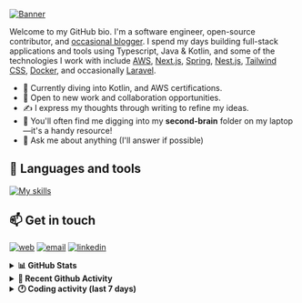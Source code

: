 [![Banner](https://raw.githubusercontent.com/wilfriedago/wilfriedago/main/assets/1.png)][website]

Welcome to my GitHub bio. I'm a software engineer, open-source contributor, and [occasional blogger][blog]. I spend my days building full-stack applications and tools using Typescript, Java & Kotlin, and some of the technologies I work with include [AWS](https://aws.amazon.com/fr/), [Next.js](https://nextjs.org/), [Spring](https://spring.io/), [Nest.js](https://nestjs.com/), [Tailwind CSS](https://github.com/tailwindlabs/tailwindcss), [Docker](https://www.docker.com/), and occasionally [Laravel](https://laravel.com/).

- 🔭 Currently diving into Kotlin, and AWS certifications.
- 👯 Open to new work and collaboration opportunities.
- ✍️ I express my thoughts through writing to refine my ideas.
- 🧠 You'll often find me digging into my **second-brain** folder on my laptop—it's a handy resource!
- 💬 Ask me about anything (I'll answer if possible)

## 🎨 Languages and tools

[![My skills](https://skillicons.dev/icons?i=typescript,js,nodejs,nest,java,kotlin,spring,python,fastapi,django,aws,docker,vscode,idea,tailwind&perline=15)](https://wilfriedago.dev/about#skills)

## 📫 Get in touch
[![web](https://img.shields.io/badge/WEBSITE-12100E?logo=google-earth&color=282A36)][website]
[![email](https://img.shields.io/badge/MAIL-12100E?logo=mailgun&color=282A36)][mail]
[![linkedin](https://img.shields.io/badge/LINKEDIN-12100E?logo=linkedin&color=282A36)][linkedin]


<details>
  <summary><b>📊 GitHub Stats</b></summary>
	<br/>
	<p align="left">
		<img width="49.5%" src="https://github-readme-stats.vercel.app/api?username=wilfriedago&show_icons=true&count_private=true&title_color=10b981&icon_color=10b981&theme=react&hide_border=true&rank_icon=github" />
		<img width="49.5%" src="https://streak-stats.demolab.com/?user=wilfriedago&hide_border=true&theme=react&ring=10b981&fire=fff&currStreakNum=fff&sideLabels=10b981&currStreakLabel=10b981&sideNums=fff" />
	</p>
</details>

<details>
  <summary><b>📅 Recent Github Activity</b></summary>
	<br>

<!--RECENT_ACTIVITY:last_update-->
Last Updated: Thursday, September 19th, 2024, 4:17:06 AM
<!--RECENT_ACTIVITY:last_update_end-->

<!--RECENT_ACTIVITY:start-->
1. 💪 Opened PR [#1](https://github.com/wilfriedago/skills-introduction-to-github/pull/1) in [wilfriedago/skills-introduction-to-github](https://github.com/wilfriedago/skills-introduction-to-github)<br>
2. 📔 Created new repository [wilfriedago/skills-introduction-to-github](https://github.com/wilfriedago/skills-introduction-to-github)<br>
3. ⬆️ Pushed 79 commit(s) to [wilfriedago/bulletproof-react](https://github.com/wilfriedago/bulletproof-react)<br>
4. 🔱 Forked [wilfriedago/implementing-ddd-with-spring-talk](https://github.com/wilfriedago/implementing-ddd-with-spring-talk) from [maciejwalkowiak/implementing-ddd-with-spring-talk](https://github.com/maciejwalkowiak/implementing-ddd-with-spring-talk)<br>
5. 🔱 Forked [wilfriedago/docker-compose-nginx-proxy](https://github.com/wilfriedago/docker-compose-nginx-proxy) from [sebastian13/docker-compose-nginx-proxy](https://github.com/sebastian13/docker-compose-nginx-proxy)<br>
<!--RECENT_ACTIVITY:end-->
</details>

<details>
  <summary><b>🕐 Coding activity (last 7 days)</b></summary>
	<br>

<!--START_SECTION:waka-->

```python
Total Time: 35 hrs 44 mins

TypeScript                 8 hrs 59 mins   ██████▒░░░░░░░░░░░░░░░░░░   24.89 %
YAML                       7 hrs 10 mins   █████░░░░░░░░░░░░░░░░░░░░   19.85 %
Java                       3 hrs 57 mins   ██▓░░░░░░░░░░░░░░░░░░░░░░   10.97 %
JavaScript                 3 hrs 34 mins   ██▒░░░░░░░░░░░░░░░░░░░░░░   09.89 %
JSON                       2 hrs 55 mins   ██░░░░░░░░░░░░░░░░░░░░░░░   08.09 %
Nginx configuration file   2 hrs 9 mins    █▒░░░░░░░░░░░░░░░░░░░░░░░   05.99 %
SCSS                       1 hr 41 mins    █▒░░░░░░░░░░░░░░░░░░░░░░░   04.68 %
Groovy                     1 hr 5 mins     ▓░░░░░░░░░░░░░░░░░░░░░░░░   03.02 %
Text                       45 mins         ▓░░░░░░░░░░░░░░░░░░░░░░░░   02.08 %
MDX                        38 mins         ▒░░░░░░░░░░░░░░░░░░░░░░░░   01.78 %
```

<!--END_SECTION:waka-->
</details>

[website]: https://wilfriedago.dev
[linkedin]: https://linkedin.com/in/wilfriedago
[blog]: https://wilfriedago.dev/blog
[mail]: mailto:me@wilfriedago.dev
